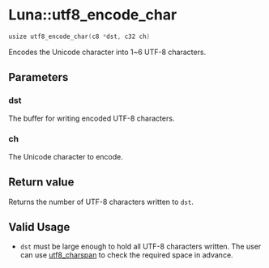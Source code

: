 # Luna::utf8_encode_char

```c++
usize utf8_encode_char(c8 *dst, c32 ch)
```

Encodes the Unicode character into 1~6 UTF-8 characters. 



## Parameters
### dst
The buffer for writing encoded UTF-8 characters. 

### ch
The Unicode character to encode. 

## Return value
Returns the number of UTF-8 characters written to `dst`. 

## Valid Usage
* `dst` must be large enough to hold all UTF-8 characters written. The user can use [utf8_charspan](group___runtime_unicode_1ga38233992601290b6a3bd0fa9699269b4.md) to check the required space in advance. 

